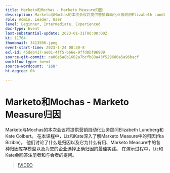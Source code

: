 ```yaml
---
title: Marketo和Mochas - Marketo Measure归因
description: Marketo与Mochas的本次会议将提供营销自动化业务顾问Elizabeth Lundberg和Kate Colbert。 在本课程中，Liz和Kate深入了解Marketo Measure中的归因(fka Bizible)。 他们讨论了什么是归因以及它为什么有用、Marketo Measure中的各种归因库存模型以及为您的企业选择正确归因的最佳实践。 在演示过程中，Liz和Kate会回答注册者和与会者的提问。
role: Admin, Leader, User
level: Beginner, Intermediate, Experienced
doc-type: Event
last-substantial-update: 2023-01-31T00:00:00Z
kt: 11764
thumbnail: 3413506.jpeg
event-start-time: 2023-1-24 08:30-8
exl-id: 45deb417-ae01-4ff5-b66e-9ffd0bf96909
source-git-commit: ca06e5a8b1602a7bcfb83a43f529680a5a96bacf
workflow-type: tm+mt
source-wordcount: '168'
ht-degree: 0%

---
```


# Marketo和Mochas - Marketo Measure归因

Marketo与Mochas的本次会议将提供营销自动化业务顾问Elizabeth Lundberg和Kate Colbert。 在本课程中，Liz和Kate深入了解Marketo Measure中的归因(fka Bizible)。 他们讨论了什么是归因以及它为什么有用、Marketo Measure中的各种归因库存模型以及为您的企业选择正确归因的最佳实践。 在演示过程中，Liz和Kate会回答注册者和与会者的提问。

>[!VIDEO](https://video.tv.adobe.com/v/3413506/?quality=12&learn=on)
